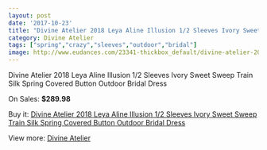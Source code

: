```yaml
---
layout: post
date: '2017-10-23'
title: "Divine Atelier 2018 Leya Aline Illusion 1/2 Sleeves Ivory Sweet Sweep Train Silk Spring Covered Button Outdoor Bridal Dress"
category: Divine Atelier
tags: ["spring","crazy","sleeves","outdoor","bridal"]
image: http://www.eudances.com/23341-thickbox_default/divine-atelier-2018-leya-aline-illusion-1-2-sleeves-ivory-sweet-sweep-train-silk-spring-covered-button-outdoor-bridal-dress.jpg
---
```

Divine Atelier 2018 Leya Aline Illusion 1/2 Sleeves Ivory Sweet Sweep Train Silk Spring Covered Button Outdoor Bridal Dress

On Sales: **$289.98**
<a href="https://www.eudances.com/en/divine-atelier/7508-divine-atelier-2018-leya-aline-illusion-1-2-sleeves-ivory-sweet-sweep-train-silk-spring-covered-button-outdoor-bridal-dress.html"><amp-img layout="responsive" width="600" height="600" src="//www.eudances.com/23341-thickbox_default/divine-atelier-2018-leya-aline-illusion-1-2-sleeves-ivory-sweet-sweep-train-silk-spring-covered-button-outdoor-bridal-dress.jpg" alt="Divine Atelier 2018 Leya Aline Illusion 1/2 Sleeves Ivory Sweet Sweep Train Silk Spring Covered Button Outdoor Bridal Dress 0" /></a>
<a href="https://www.eudances.com/en/divine-atelier/7508-divine-atelier-2018-leya-aline-illusion-1-2-sleeves-ivory-sweet-sweep-train-silk-spring-covered-button-outdoor-bridal-dress.html"><amp-img layout="responsive" width="600" height="600" src="//www.eudances.com/23344-thickbox_default/divine-atelier-2018-leya-aline-illusion-1-2-sleeves-ivory-sweet-sweep-train-silk-spring-covered-button-outdoor-bridal-dress.jpg" alt="Divine Atelier 2018 Leya Aline Illusion 1/2 Sleeves Ivory Sweet Sweep Train Silk Spring Covered Button Outdoor Bridal Dress 1" /></a>
<a href="https://www.eudances.com/en/divine-atelier/7508-divine-atelier-2018-leya-aline-illusion-1-2-sleeves-ivory-sweet-sweep-train-silk-spring-covered-button-outdoor-bridal-dress.html"><amp-img layout="responsive" width="600" height="600" src="//www.eudances.com/23343-thickbox_default/divine-atelier-2018-leya-aline-illusion-1-2-sleeves-ivory-sweet-sweep-train-silk-spring-covered-button-outdoor-bridal-dress.jpg" alt="Divine Atelier 2018 Leya Aline Illusion 1/2 Sleeves Ivory Sweet Sweep Train Silk Spring Covered Button Outdoor Bridal Dress 2" /></a>
<a href="https://www.eudances.com/en/divine-atelier/7508-divine-atelier-2018-leya-aline-illusion-1-2-sleeves-ivory-sweet-sweep-train-silk-spring-covered-button-outdoor-bridal-dress.html"><amp-img layout="responsive" width="600" height="600" src="//www.eudances.com/23342-thickbox_default/divine-atelier-2018-leya-aline-illusion-1-2-sleeves-ivory-sweet-sweep-train-silk-spring-covered-button-outdoor-bridal-dress.jpg" alt="Divine Atelier 2018 Leya Aline Illusion 1/2 Sleeves Ivory Sweet Sweep Train Silk Spring Covered Button Outdoor Bridal Dress 3" /></a>

Buy it: [Divine Atelier 2018 Leya Aline Illusion 1/2 Sleeves Ivory Sweet Sweep Train Silk Spring Covered Button Outdoor Bridal Dress](https://www.eudances.com/en/divine-atelier/7508-divine-atelier-2018-leya-aline-illusion-1-2-sleeves-ivory-sweet-sweep-train-silk-spring-covered-button-outdoor-bridal-dress.html "Divine Atelier 2018 Leya Aline Illusion 1/2 Sleeves Ivory Sweet Sweep Train Silk Spring Covered Button Outdoor Bridal Dress")

View more: [Divine Atelier](https://www.eudances.com/en/115-divine-atelier "Divine Atelier")